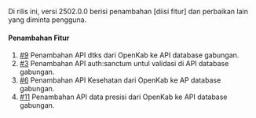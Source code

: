 Di rilis ini, versi 2502.0.0 berisi penambahan [diisi fitur] dan perbaikan lain yang diminta pengguna.

#### Penambahan Fitur

1. [#9](https://github.com/OpenSID/API-Database-Gabungan/issues/9) Penambahan API dtks dari OpenKab ke API database gabungan.
2. [#3](https://github.com/OpenSID/API-Database-Gabungan/issues/3) Penambahan API auth:sanctum untul validasi di API database gabungan.
3. [#6](https://github.com/OpenSID/API-Database-Gabungan/issues/6) Penambahan API Kesehatan dari OpenKab ke AP database gabungan.
4. [#11](https://github.com/OpenSID/API-Database-Gabungan/issues/11) Penambahan API data presisi dari OpenKab ke API database gabungan.